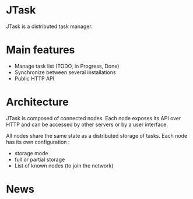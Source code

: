 JTask
=====

JTask is a distributed task manager. 

Main features
=====
* Manage task list (TODO, in Progress, Done)
* Synchronize between several installations
* Public HTTP API

Architecture
=====
JTask is composed of connected nodes. Each node exposes its API over HTTP and can be accessed by other servers or by a user interface.

All nodes share the same state as a distributed storage of tasks. Each node has its own configuration :
* storage mode
* full or partial storage
* List of known nodes (to join the network)

News
=====
